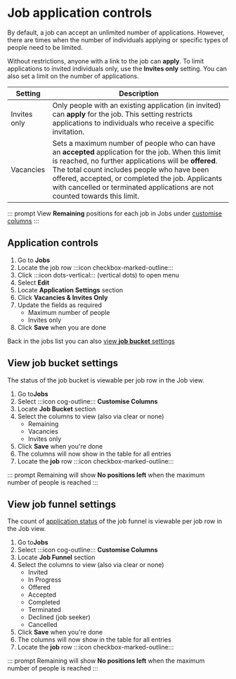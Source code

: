 # Job application controls

By default, a job can accept an unlimited number of applications. However, there are times when the number of
individuals applying or specific types of people need to be limited.

Without restrictions, anyone with a link to the job can **apply**. To limit applications to invited individuals only,
use the **Invites only** setting. You can also set a limit on the number of applications.

| **Setting**  | **Description**                                                                                                                                                                                                                                                                                                                                |
|--------------|------------------------------------------------------------------------------------------------------------------------------------------------------------------------------------------------------------------------------------------------------------------------------------------------------------------------------------------------|
| Invites only | Only people with an existing application (in invited) can **apply** for the job. This setting restricts applications to individuals who receive a specific invitation.                                                                                                                                                                         |
| Vacancies    | Sets a maximum number of people who can have an **accepted** application for the job. When this limit is reached, no further applications will be **offered**. The total count includes people who have been offered, accepted, or completed the job. Applicants with cancelled or terminated applications are not counted towards this limit. 

::: prompt
View **Remaining** positions for each job in Jobs under [customise columns](#view-job-bucket-settings)
:::

<instructions>

## Application controls

1. Go to **Jobs**
2. Locate the job row :::icon checkbox-marked-outline:::
3. Click :::icon dots-vertical::: (vertical dots) to open menu
4. Select **Edit**
5. Locate **Application Settings** section
6. Click **Vacancies & Invites Only**
7. Update the fields as required
    * Maximum number of people
    * Invites only
8. Click **Save** when you are done

Back in the jobs list you can also [view **job bucket** settings](#view-job-bucket-settings)

</instructions>

<instructions>

## View job bucket settings

The status of the job bucket is viewable per job row in the Job view.

1. Go to**Jobs**
2. Select :::icon cog-outline::: **Customise Columns**
3. Locate **Job Bucket** section
4. Select the columns to view (also via clear or none)
   * Remaining
   * Vacancies
   * Invites only
5. Click **Save** when you're done
6. The columns will now show in the table for all entries
7. Locate the **job** row :::icon checkbox-marked-outline:::

::: prompt
Remaining will show **No positions left** when the maximum number of people is reached
:::

</instructions>

<instructions>

## View job funnel settings

The count of [application status](../about-picmi/applications.md#application-status) of the job funnel is viewable per job row in the Job view.

1. Go to**Jobs**
2. Select :::icon cog-outline::: **Customise Columns**
3. Locate **Job Funnel** section
4. Select the columns to view (also via clear or none)
   * Invited
   * In Progress
   * Offered
   * Accepted
   * Completed
   * Terminated
   * Declined (job seeker)
   * Cancelled
5. Click **Save** when you're done
6. The columns will now show in the table for all entries
7. Locate the **job** row :::icon checkbox-marked-outline:::

::: prompt
Remaining will show **No positions left** when the maximum number of people is reached
:::

</instructions>
